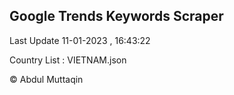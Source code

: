 

## Google Trends Keywords Scraper 
 
Last Update 11-01-2023 , 16:43:22

Country List :
VIETNAM.json



© Abdul Muttaqin 
